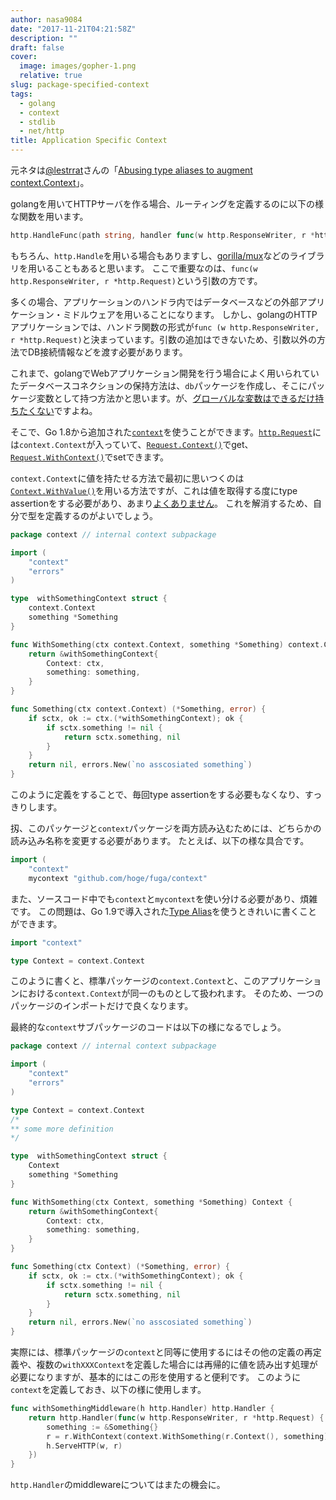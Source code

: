 ```yaml
---
author: nasa9084
date: "2017-11-21T04:21:58Z"
description: ""
draft: false
cover:
  image: images/gopher-1.png
  relative: true
slug: package-specified-context
tags:
  - golang
  - context
  - stdlib
  - net/http
title: Application Specific Context
---
```



元ネタは[@lestrrat](https://twitter.com/lestrrat)さんの「[Abusing type aliases to augment context.Context](https://medium.com/@lestrrat/abusing-type-aliases-to-augment-context-context-a08a85692fa8)」。

 golangを用いてHTTPサーバを作る場合、ルーティングを定義するのに以下の様な関数を用います。
 
 ``` go
 http.HandleFunc(path string, handler func(w http.ResponseWriter, r *http.Request)
 ```
 
 もちろん、`http.Handle`を用いる場合もありますし、[gorilla/mux](https://github.com/gorilla/mux)などのライブラリを用いることもあると思います。
 ここで重要なのは、`func(w http.ResponseWriter, r *http.Request)`という引数の方です。
 
 多くの場合、アプリケーションのハンドラ内ではデータベースなどの外部アプリケーション・ミドルウェアを用いることになります。
 しかし、golangのHTTPアプリケーションでは、ハンドラ関数の形式が`func (w http.ResponseWriter, r *http.Request)`と決まっています。引数の追加はできないため、引数以外の方法でDB接続情報などを渡す必要があります。
 
 これまで、golangでWebアプリケーション開発を行う場合によく用いられていたデータベースコネクションの保持方法は、`db`パッケージを作成し、そこにパッケージ変数として持つ方法かと思います。が、[グローバルな変数はできるだけ持ちたくない](https://dave.cheney.net/2017/06/11/go-without-package-scoped-variables)ですよね。
 
 そこで、Go 1.8から追加された[`context`](https://golang.org/pkg/context)を使うことができます。[`http.Request`](https://golang.org/pkg/net/http#Reqeuest)には`context.Context`が入っていて、[`Request.Context()`](https://golang.org/pkg/net/http#Request.Context)でget、[`Request.WithContext()`](https://golang.org/pkg/net/http#Request.WithContext)でsetできます。
 
 `context.Context`に値を持たせる方法で最初に思いつくのは[`Context.WithValue()`](https://golang.org/pkg/context#Context.WithValue)を用いる方法ですが、これは値を取得する度にtype assertionをする必要があり、あまり[よくありません](https://medium.com/@lestrrat/alternative-to-using-context-value-f2efe6bd2788)。
 これを解消するため、自分で型を定義するのがよいでしょう。
 
 ``` go
 package context // internal context subpackage
 
 import (
     "context"
     "errors"
 )
 
 type  withSomethingContext struct {
     context.Context
     something *Something
 }
 
 func WithSomething(ctx context.Context, something *Something) context.Context {
     return &withSomethingContext{
         Context: ctx,
         something: something,
     }
 }
 
 func Something(ctx context.Context) (*Something, error) {
     if sctx, ok := ctx.(*withSomethingContext); ok {
         if sctx.something != nil {
             return sctx.something, nil
         }
     }
     return nil, errors.New(`no asscosiated something`)
 }
 ```
 
 このように定義をすることで、毎回type assertionをする必要もなくなり、すっきりします。
 
 扨、このパッケージと`context`パッケージを両方読み込むためには、どちらかの読み込み名称を変更する必要があります。
 たとえば、以下の様な具合です。
 
 ``` go
 import (
     "context"
     mycontext "github.com/hoge/fuga/context"
 ```
 
 また、ソースコード中でも`context`と`mycontext`を使い分ける必要があり、煩雑です。
 この問題は、Go 1.9で導入された[Type Alias](https://golang.org/doc/go1.9#language)を使うときれいに書くことができます。
 
 ``` go
 import "context"
 
 type Context = context.Context
 ```
 
 このように書くと、標準パッケージの`context.Context`と、このアプリケーションにおける`context.Context`が同一のものとして扱われます。
 そのため、一つのパッケージのインポートだけで良くなります。
 
 最終的な`context`サブパッケージのコードは以下の様になるでしょう。
 
 ``` go
 package context // internal context subpackage
 
 import (
     "context"
     "errors"
 )
 
 type Context = context.Context
 /*
 ** some more definition
 */
 
 type  withSomethingContext struct {
     Context
     something *Something
 }
 
 func WithSomething(ctx Context, something *Something) Context {
     return &withSomethingContext{
         Context: ctx,
         something: something,
     }
 }
 
 func Something(ctx Context) (*Something, error) {
     if sctx, ok := ctx.(*withSomethingContext); ok {
         if sctx.something != nil {
             return sctx.something, nil
         }
     }
     return nil, errors.New(`no asscosiated something`)
 }
 ```
 
 実際には、標準パッケージの`context`と同等に使用するにはその他の定義の再定義や、複数の`withXXXContext`を定義した場合には再帰的に値を読み出す処理が必要になりますが、基本的にはこの形を使用すると便利です。
 このように`context`を定義しておき、以下の様に使用します。
 
 ``` go
 func withSomethingMiddleware(h http.Handler) http.Handler {
     return http.Handler(func(w http.ResponseWriter, r *http.Request) {
         something := &Something{}
         r = r.WithContext(context.WithSomething(r.Context(), something))
         h.ServeHTTP(w, r)
     })
 }
 ```
 
 `http.Handler`のmiddlewareについてはまたの機会に。

